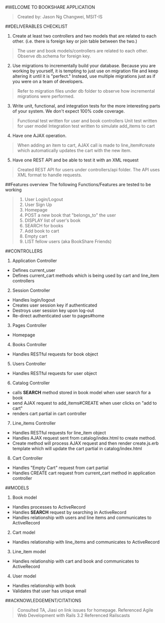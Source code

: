 #WELCOME TO BOOKSHARE APPLICATION
> Created by: Jason Ng Changwei, MSIT-IS

##DELIVERABLES CHECKLIST

1. Create at least two controllers and two models that are related to each other. (i.e. there is foreign key or join table between the two.)
> The user and book models/controllers are related to each other. Observe db.schema for foreign key.

2. Use migrations to incrementally build your database. Because you are working by yourself, it is tempting to just use on migration file and keep altering it until it is "perfect." Instead, use multiple migrations just as if you were on a team of developers.
> Refer to migration files under db folder to observe how incremental migrations were performed.

3. Write unit, functional, and integration tests for the more interesting parts of your system. We don't expect 100% code coverage.
> Functional test written for user and book controllers
> Unit test written for user model
> Integration test written to simulate add_items to cart 

4. Have one AJAX operation.
> When adding an item to cart, AJAX call is made to line_item#create which automatically updates the cart with the new item. 

5. Have one REST API and be able to test it with an XML request
> Created REST API for users under controllers/api folder. The API uses XML format to handle requests.

##Features overview
The following Functions/Features are tested to be working
> 1. User Login/Logout
> 2. User Sign Up
> 3. Homepage
> 4. POST a new book that "belongs_to" the user
> 5. DISPLAY list of user's book 
> 6. SEARCH for books
> 7. Add book to cart
> 8. Empty cart
> 9. LIST fellow users (aka BookShare Friends)

##CONTROLLERS

1. Application Controller
- Defines current_user
- Defines current_cart methods which is being used by cart and line_item controllers

2. Session Controller
- Handles login/logout
- Creates user session key if authenticated 
- Destroys user session key upon log-out
- Re-direct authenticated user to pages#home

3. Pages Controller
- Homepage

4. Books Controller
- Handles RESTful requests for book object

5. Users Controller
- Handles RESTful requests for user object

6. Catalog Controller
- calls **SEARCH** method stored in book model when user search for a book
- send AJAX request to add_items#CREATE when user clicks on "add to cart" 
- renders cart partial in cart controller

7. Line_items Controller
- Handles RESTful requests for line_item object
- Handles AJAX request sent from catalog/index.html to create method. 
- Create method will process AJAX request and then render create.js.erb template which will update the cart partial in catalog/index.html

8. Cart Controller
- Handles "Empty Cart" request from cart partial
- Handles CREATE cart request from current_cart method in application controller

##MODELS

1. Book model
- Handles processes to ActiveRecord
- Handles **SEARCH** request by searching in ActiveRecord
- Handles relationship with users and line items and communicates to ActiveRecord

2. Cart model
- Handles relationship with line_items and communicates to ActiveRecord

3. Line_item model
- Handles relationship with cart and book and communicates to ActiveRecord

4. User model
- Handles relationship with book
- Validates that user has unique email 

##ACKNOWLEDGEMENT/CITATIONS
> Consulted TA, Jiasi on link issues for homepage.
> Referenced Agile Web Development with Rails 3.2
> Referenced Railscasts


